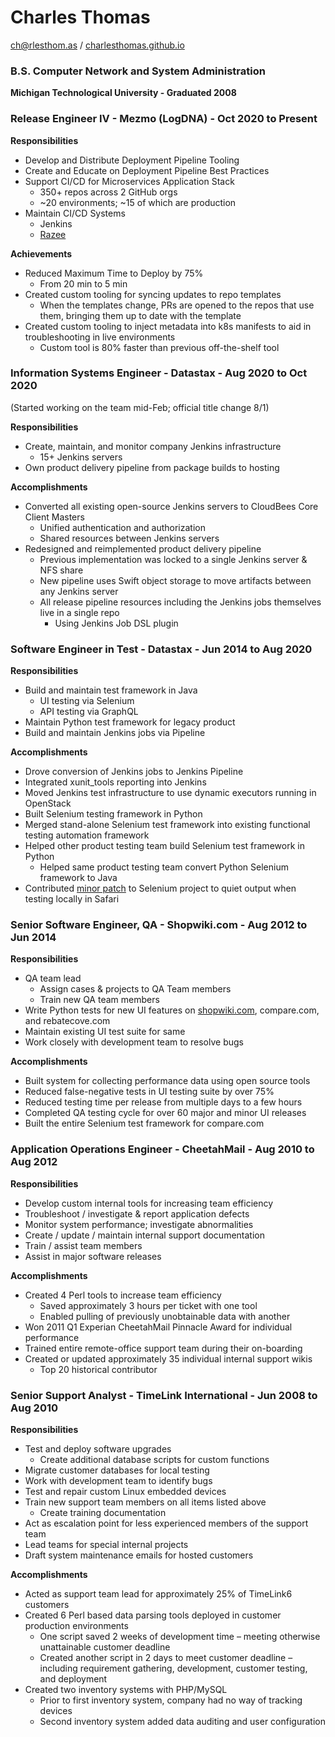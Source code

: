 # Charles Thomas
[ch@rlesthom.as](mailto:ch@rlesthom.as) / [charlesthomas.github.io](https://charlesthomas.github.io)

### B.S. Computer Network and System Administration
**Michigan Technological University - Graduated 2008**

### Release Engineer IV - Mezmo (LogDNA) - Oct 2020 to Present

**Responsibilities**

- Develop and Distribute Deployment Pipeline Tooling
- Create and Educate on Deployment Pipeline Best Practices
- Support CI/CD for Microservices Application Stack
  - 350+ repos across 2 GitHub orgs
  - ~20 environments; ~15 of which are production
- Maintain CI/CD Systems
  - Jenkins
  - [Razee](https://github.com/razee-io)

**Achievements**

- Reduced Maximum Time to Deploy by 75%
  - From 20 min to 5 min
- Created custom tooling for syncing updates to repo templates
  - When the templates change, PRs are opened to the repos that use them, bringing them up to date with the template
- Created custom tooling to inject metadata into k8s manifests to aid in troubleshooting in live environments
  - Custom tool is 80% faster than previous off-the-shelf tool

### Information Systems Engineer - Datastax - Aug 2020 to Oct 2020 
(Started working on the team mid-Feb; official title change 8/1)

**Responsibilities**

- Create, maintain, and monitor company Jenkins infrastructure
    - 15+ Jenkins servers
- Own product delivery pipeline from package builds to hosting

**Accomplishments**

- Converted all existing open-source Jenkins servers to CloudBees Core Client Masters
    - Unified authentication and authorization
    - Shared resources between Jenkins servers
- Redesigned and reimplemented product delivery pipeline
    - Previous implementation was locked to a single Jenkins server & NFS share
    - New pipeline uses Swift object storage to move artifacts between any Jenkins server
    - All release pipeline resources including the Jenkins jobs themselves live in a single repo
        - Using Jenkins Job DSL plugin

### Software Engineer in Test - Datastax - Jun 2014 to Aug 2020
**Responsibilities**

- Build and maintain test framework in Java
    - UI testing via Selenium
    - API testing via GraphQL
- Maintain Python test framework for legacy product
- Build and maintain Jenkins jobs via Pipeline

**Accomplishments**

- Drove conversion of Jenkins jobs to Jenkins Pipeline
- Integrated xunit_tools reporting into Jenkins
- Moved Jenkins test infrastructure to use dynamic executors running in OpenStack
- Built Selenium testing framework in Python
- Merged stand-alone Selenium test framework into existing functional testing automation framework
- Helped other product testing team build Selenium test framework in Python
	- Helped same product testing team convert Python Selenium framework to Java
- Contributed [minor patch](https://github.com/SeleniumHQ/selenium/pull/244) to Selenium project to quiet output when testing locally in Safari

### Senior Software Engineer, QA - Shopwiki.com - Aug 2012 to Jun 2014
**Responsibilities**

- QA team lead
	- Assign cases & projects to QA Team members
	- Train new QA team members
- Write Python tests for new UI features on [shopwiki.com](http://shopwiki.com), compare.com, and rebatecove.com
- Maintain existing UI test suite for same
- Work closely with development team to resolve bugs

**Accomplishments**

- Built system for collecting performance data using open source tools
- Reduced false-negative tests in UI testing suite by over 75%
- Reduced testing time per release from multiple days to a few hours
- Completed QA testing cycle for over 60 major and minor UI releases
- Built the entire Selenium test framework for compare.com

### Application Operations Engineer - CheetahMail - Aug 2010 to Aug 2012
**Responsibilities**

- Develop custom internal tools for increasing team efficiency
- Troubleshoot / investigate & report application defects
- Monitor system performance; investigate abnormalities
- Create / update / maintain internal support documentation
- Train / assist team members
- Assist in major software releases

**Accomplishments**

- Created 4 Perl tools to increase team efficiency
	- Saved approximately 3 hours per ticket with one tool
	- Enabled pulling of previously unobtainable data with another
- Won 2011 Q1 Experian CheetahMail Pinnacle Award for individual performance
- Trained entire remote-office support team during their on-boarding
- Created or updated approximately 35 individual internal support wikis
	- Top 20 historical contributor

### Senior Support Analyst - TimeLink International - Jun 2008 to Aug 2010
**Responsibilities**

- Test and deploy software upgrades
	- Create additional database scripts for custom functions
- Migrate customer databases for local testing
- Work with development team to identify bugs
- Test and repair custom Linux embedded devices
- Train new support team members on all items listed above
	- Create training documentation
- Act as escalation point for less experienced members of the support team
- Lead teams for special internal projects
- Draft system maintenance emails for hosted customers

**Accomplishments**

- Acted as support team lead for approximately 25% of TimeLink6 customers
- Created 6 Perl based data parsing tools deployed in customer production environments
	- One script saved 2 weeks of development time – meeting otherwise unattainable customer deadline
	- Created another script in 2 days to meet customer deadline – including requirement gathering, development, customer testing, and deployment
- Created two inventory systems with PHP/MySQL
	- Prior to first inventory system, company had no way of tracking devices
	- Second inventory system added data auditing and user configuration
